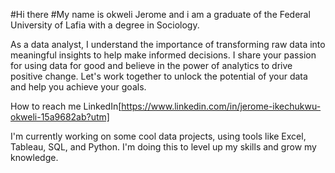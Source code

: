 #Hi there
#My name is okweli Jerome and i am a graduate of the Federal University of Lafia with a degree in Sociology.

As a data analyst, I understand the importance of transforming raw data into meaningful insights to help make informed decisions. I share your passion for using data for good and believe in the power of analytics to drive positive change. Let's work together to unlock the potential of your data and help you achieve your goals.

How to reach me LinkedIn[https://www.linkedin.com/in/jerome-ikechukwu-okweli-15a9682ab?utm]

I'm currently working on some cool data projects, using tools like Excel, Tableau, SQL, and Python. I'm doing this to level up my skills and grow my knowledge.

